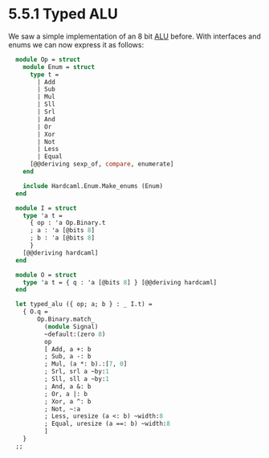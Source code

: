 # 5.5.1 Typed ALU

We saw a simple implementation of an 8 bit [ALU](alu.md) before. With interfaces and
enums we can now express it as follows:

<!-- $MDX file=./lib/combinational_examples.ml,part=typed_alu -->
```ocaml
  module Op = struct
    module Enum = struct
      type t =
        | Add
        | Sub
        | Mul
        | Sll
        | Srl
        | And
        | Or
        | Xor
        | Not
        | Less
        | Equal
      [@@deriving sexp_of, compare, enumerate]
    end

    include Hardcaml.Enum.Make_enums (Enum)
  end

  module I = struct
    type 'a t =
      { op : 'a Op.Binary.t
      ; a : 'a [@bits 8]
      ; b : 'a [@bits 8]
      }
    [@@deriving hardcaml]
  end

  module O = struct
    type 'a t = { q : 'a [@bits 8] } [@@deriving hardcaml]
  end

  let typed_alu ({ op; a; b } : _ I.t) =
    { O.q =
        Op.Binary.match_
          (module Signal)
          ~default:(zero 8)
          op
          [ Add, a +: b
          ; Sub, a -: b
          ; Mul, (a *: b).:[7, 0]
          ; Srl, srl a ~by:1
          ; Sll, sll a ~by:1
          ; And, a &: b
          ; Or, a |: b
          ; Xor, a ^: b
          ; Not, ~:a
          ; Less, uresize (a <: b) ~width:8
          ; Equal, uresize (a ==: b) ~width:8
          ]
    }
  ;;
```
